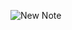 ![New Note](https://www.websequencediagrams.com/cgi-bin/cdraw?lz=YnJvd3Nlci0-c2VydmVyOiBIVFRQIFBPU1QgaHR0cHM6Ly9zdHVkaWVzLmNzLmhlbHNpbmtpLmZpL2V4YW1wbGVhcHAvbmV3X25vdGUKAD8GLS0-AFAHOiBTdGF0dXMgY29kZSAzMDIgImZvdW5kIgoAYhZHRQBKLW90ZXMAYRNSZWxvYWRzIHBhZ2UAJEVtYWluLmNzcwADSmoAgSQUAF4JAAQXanMKCgpub3RlIG92ZXIgAIJcCACCRAggc3RhcnRzIGV4ZWN1dGluZyBqcy1jb2RlCnRoYXQgcmVxdWVzdHMgSlNPTiBkYXRhIGZyb20gAINzBiAKZW5kIACDQAUAgldFZGF0YS5qc29uAIQBEwASCgCBMhwAgUEGZXMgdGhlIGV2ZW50IGhhbmRsZXIAgUgIbmRlcnMAgS8FcyB0byBkaXNwbGF5AIE_Cg&s=default)
